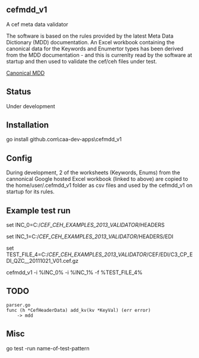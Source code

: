 ## cefmdd_v1
A cef meta data validator


The software is based on the rules provided by the latest Meta Data Dictionary (MDD) documentation.
An Excel workbook containing the canonical data for the Keywords and Enumertor types has been
derived from the MDD documentation - and this is currenlty read by the software at startup 
and then used to validate the cef/ceh files under test.

[Canonical MDD](https://docs.google.com/spreadsheets/d/1KSEQS-1ncG7tNt7PJRVbT_gGuFfyJfmWNHoKANsw5kI/pubhtml "Google Hosted Excel Workbook")


## Status
Under development


## Installation
go install github.com\caa-dev-apps\cefmdd_v1


## Config
During development, 2 of the worksheets (Keywords, Enums) from the cannonical Google hosted Excel workbook (linked to above)
are copied to the home/user/.cefmdd_v1 folder as csv files and used by the cefmdd_v1 on startup for its rules.


## Example test run
set INC_0=C:/_CEF_CEH_EXAMPLES_2013_VALIDATOR_/HEADERS

set INC_1=C:/_CEF_CEH_EXAMPLES_2013_VALIDATOR_/HEADERS/EDI

set TEST_FILE_4=C:/_CEF_CEH_EXAMPLES_2013_VALIDATOR_/CEF/EDI/C3_CP_EDI_QZC__20111021_V01.cef.gz


cefmdd_v1 -i %INC_0% -i %INC_1% -f %TEST_FILE_4% 


## TODO
    parser.go 
    func (h *CefHeaderData) add_kv(kv *KeyVal) (err error) 
        -> mdd

## Misc        
go test -run name-of-test-pattern  